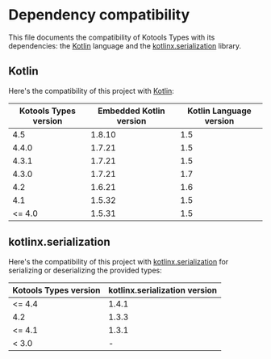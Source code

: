 # Dependency compatibility

This file documents the compatibility of Kotools Types with its dependencies:
the [Kotlin] language and the [kotlinx.serialization] library.

## Kotlin

Here's the compatibility of this project with [Kotlin]:

| Kotools Types version | Embedded Kotlin version | Kotlin Language version |
|-----------------------|-------------------------|-------------------------|
| 4.5                   | 1.8.10                  | 1.5                     |
| 4.4.0                 | 1.7.21                  | 1.5                     |
| 4.3.1                 | 1.7.21                  | 1.5                     |
| 4.3.0                 | 1.7.21                  | 1.7                     |
| 4.2                   | 1.6.21                  | 1.6                     |
| 4.1                   | 1.5.32                  | 1.5                     |
| <= 4.0                | 1.5.31                  | 1.5                     |

## kotlinx.serialization

Here's the compatibility of this project with [kotlinx.serialization] for
serializing or deserializing the provided types:

| Kotools Types version | kotlinx.serialization version |
|-----------------------|-------------------------------|
| <= 4.4                | 1.4.1                         |
| 4.2                   | 1.3.3                         |
| <= 4.1                | 1.3.1                         |
| < 3.0                 | -                             |

<!-- Shared links -->

[kotlin]: https://kotlinlang.org
[kotlinx.serialization]: https://github.com/Kotlin/kotlinx.serialization
